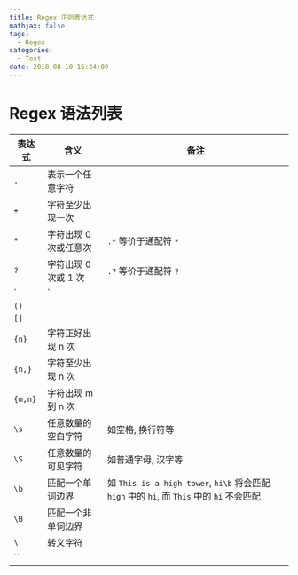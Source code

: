 ```yaml
---
title: Regex 正则表达式
mathjax: false
tags:
  - Regex
categories:
  - Text
date: 2018-08-10 16:24:09
---
```


# Regex 语法列表

|表达式|含义|备注|
|-|-|-|
|`.`|表示一个任意字符||
|`+`|字符至少出现一次||
|`*`|字符出现 0 次或任意次|`.*` 等价于通配符 `*`|
|`?`|字符出现 0 次或 1 次|`.?` 等价于通配符 `?`|
|`|`|||
|`()`|||
|`[]`|||
|`{n}`|字符正好出现 n 次||
|`{n,}`|字符至少出现 n 次||
|`{m,n}`|字符出现 m 到 n 次||
|`\s`|任意数量的空白字符|如空格, 换行符等|
|`\S`|任意数量的可见字符|如普通字母, 汉字等|
|`\b`|匹配一个单词边界|如 `This is a high tower`, `hi\b` 将会匹配 `high` 中的 `hi`, 而 `This` 中的 `hi` 不会匹配|
|`\B`|匹配一个非单词边界||
|`\`|转义字符||
|``|||